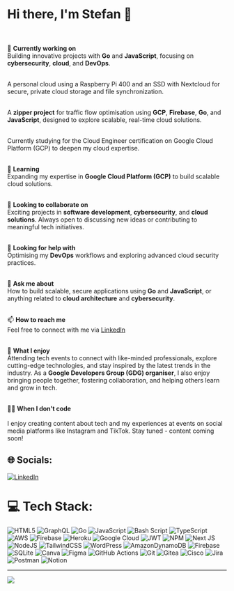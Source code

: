 # Hi there, I'm Stefan 👋<br><br>

🔭 **Currently working on**  <br>
Building innovative projects with **Go** and **JavaScript**, focusing on **cybersecurity**, **cloud**, and **DevOps**.<br><br>

A personal cloud using a Raspberry Pi 400 and an SSD with Nextcloud for secure, private cloud storage and file synchronization.<br><br>

A **zipper project** for traffic flow optimisation using **GCP**, **Firebase**, **Go**, and **JavaScript**, designed to explore scalable, real-time cloud solutions.<br><br>

Currently studying for the Cloud Engineer certification on Google Cloud Platform (GCP) to deepen my cloud expertise.<br><br>

🌱 **Learning**  <br>
Expanding my expertise in **Google Cloud Platform (GCP)** to build scalable cloud solutions.<br><br>

👯 **Looking to collaborate on**  <br>
Exciting projects in **software development**, **cybersecurity**, and **cloud solutions**. Always open to discussing new ideas or contributing to meaningful tech initiatives.<br><br>

🤔 **Looking for help with**  <br>
Optimising my **DevOps** workflows and exploring advanced cloud security practices.<br><br>

💬 **Ask me about**  <br>
How to build scalable, secure applications using **Go** and **JavaScript**, or anything related to **cloud architecture** and **cybersecurity**.<br><br>

📫 **How to reach me**  <br>
Feel free to connect with me via [LinkedIn](https://linkedin.com/in/stefansolves)<br><br>

🎉 **What I enjoy**  <br>
Attending tech events to connect with like-minded professionals, explore cutting-edge technologies, and stay inspired by the latest trends in the industry. As a **Google Developers Group (GDG) organiser**, I also enjoy bringing people together, fostering collaboration, and helping others learn and grow in tech.  <br><br>


👨‍💻 **When I don't code**<br><br>
I enjoy creating content about tech and my experiences at events on social media platforms like Instagram and TikTok. Stay tuned - content coming soon!<br>



## 🌐 Socials:
[![LinkedIn](https://img.shields.io/badge/LinkedIn-%230077B5.svg?logo=linkedin&logoColor=white)](https://linkedin.com/in/https://www.linkedin.com/in/stefansolves) 

# 💻 Tech Stack:
![HTML5](https://img.shields.io/badge/html5-%23E34F26.svg?style=plastic&logo=html5&logoColor=white) ![GraphQL](https://img.shields.io/badge/-GraphQL-E10098?style=plastic&logo=graphql&logoColor=white) ![Go](https://img.shields.io/badge/go-%2300ADD8.svg?style=plastic&logo=go&logoColor=white) ![JavaScript](https://img.shields.io/badge/javascript-%23323330.svg?style=plastic&logo=javascript&logoColor=%23F7DF1E) ![Bash Script](https://img.shields.io/badge/bash_script-%23121011.svg?style=plastic&logo=gnu-bash&logoColor=white) ![TypeScript](https://img.shields.io/badge/typescript-%23007ACC.svg?style=plastic&logo=typescript&logoColor=white) ![AWS](https://img.shields.io/badge/AWS-%23FF9900.svg?style=plastic&logo=amazon-aws&logoColor=white) ![Firebase](https://img.shields.io/badge/firebase-%23039BE5.svg?style=plastic&logo=firebase) ![Heroku](https://img.shields.io/badge/heroku-%23430098.svg?style=plastic&logo=heroku&logoColor=white) ![Google Cloud](https://img.shields.io/badge/GoogleCloud-%234285F4.svg?style=plastic&logo=google-cloud&logoColor=white) ![JWT](https://img.shields.io/badge/JWT-black?style=plastic&logo=JSON%20web%20tokens) ![NPM](https://img.shields.io/badge/NPM-%23CB3837.svg?style=plastic&logo=npm&logoColor=white) ![Next JS](https://img.shields.io/badge/Next-black?style=plastic&logo=next.js&logoColor=white) ![NodeJS](https://img.shields.io/badge/node.js-6DA55F?style=plastic&logo=node.js&logoColor=white) ![TailwindCSS](https://img.shields.io/badge/tailwindcss-%2338B2AC.svg?style=plastic&logo=tailwind-css&logoColor=white) ![WordPress](https://img.shields.io/badge/WordPress-%23117AC9.svg?style=plastic&logo=WordPress&logoColor=white) ![AmazonDynamoDB](https://img.shields.io/badge/Amazon%20DynamoDB-4053D6?style=plastic&logo=Amazon%20DynamoDB&logoColor=white) ![Firebase](https://img.shields.io/badge/firebase-a08021?style=plastic&logo=firebase&logoColor=ffcd34) ![SQLite](https://img.shields.io/badge/sqlite-%2307405e.svg?style=plastic&logo=sqlite&logoColor=white) ![Canva](https://img.shields.io/badge/Canva-%2300C4CC.svg?style=plastic&logo=Canva&logoColor=white) ![Figma](https://img.shields.io/badge/figma-%23F24E1E.svg?style=plastic&logo=figma&logoColor=white) ![GitHub Actions](https://img.shields.io/badge/github%20actions-%232671E5.svg?style=plastic&logo=githubactions&logoColor=white) ![Git](https://img.shields.io/badge/git-%23F05033.svg?style=plastic&logo=git&logoColor=white) ![Gitea](https://img.shields.io/badge/Gitea-34495E?style=plastic&logo=gitea&logoColor=5D9425) ![Cisco](https://img.shields.io/badge/cisco-%23049fd9.svg?style=plastic&logo=cisco&logoColor=black) ![Jira](https://img.shields.io/badge/jira-%230A0FFF.svg?style=plastic&logo=jira&logoColor=white) ![Postman](https://img.shields.io/badge/Postman-FF6C37?style=plastic&logo=postman&logoColor=white) ![Notion](https://img.shields.io/badge/Notion-%23000000.svg?style=plastic&logo=notion&logoColor=white)


---
[![](https://visitcount.itsvg.in/api?id=stefansolves&icon=0&color=0)](https://visitcount.itsvg.in)


